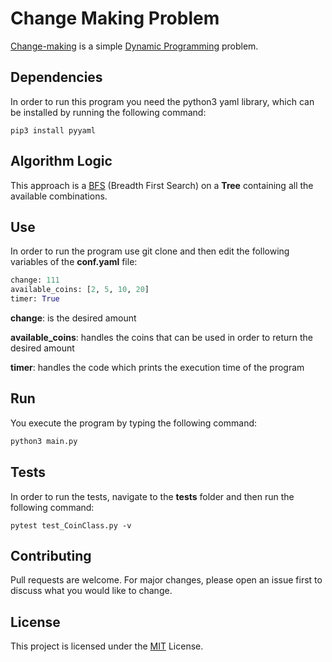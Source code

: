 # Change Making Problem

[Change-making](https://en.wikipedia.org/wiki/Change-making_problem) is a simple [Dynamic Programming](https://en.wikipedia.org/wiki/Dynamic_programming) problem.

## Dependencies

In order to run this program you need the python3 yaml library, which can be installed
by running the following command:

```terminal
pip3 install pyyaml
```

## Algorithm Logic

This approach is a [BFS](https://en.wikipedia.org/wiki/Breadth-first_search) (Breadth First Search) on a 
**Tree** containing all the available combinations.

## Use

In order to run the program use git clone and then edit the following variables of the
 **conf.yaml** file:

```python
change: 111
available_coins: [2, 5, 10, 20]
timer: True
```

**change**: is the desired amount

**available_coins**: handles the coins that can be used
in order to return the desired amount

**timer**: handles the code which prints the
execution time of the program

## Run

You execute the program by typing the following command:

```cmd
python3 main.py
```

## Tests
In order to run the tests, navigate to the **tests** folder and then run the following command:

```
pytest test_CoinClass.py -v
```

## Contributing
Pull requests are welcome. For major changes, please open an issue first to discuss what you would like to change.

## License
This project is licensed under the [MIT](https://choosealicense.com/licenses/mit/) License.
